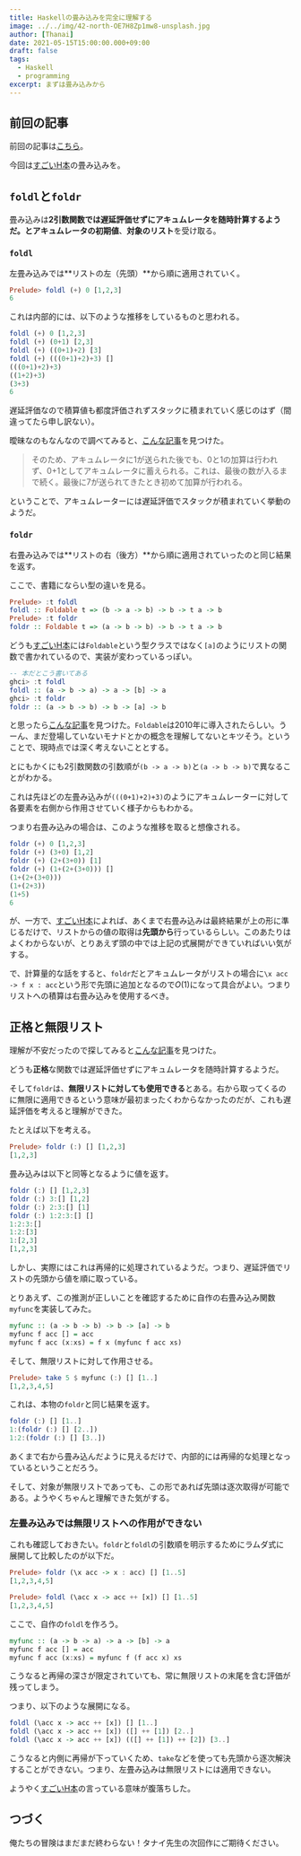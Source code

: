 ```yaml
---
title: Haskellの畳み込みを完全に理解する
image: ../../img/42-north-OE7H8Zp1mw8-unsplash.jpg
author: [Thanai]
date: 2021-05-15T15:00:00.000+09:00
draft: false
tags:
  - Haskell
  - programming
excerpt: まずは畳み込みから
---
```


## 前回の記事

前回の記事は[こちら](https://dev.thanaism.com/2021/05/haskell/)。

今回は[すごいH本](https://amzn.to/3fluUzM)の畳み込みを。

## `foldl`と`foldr`

畳み込みは**2引数関数では遅延評価せずにアキュムレータを随時計算するようだ。**と**アキュムレータの初期値**、**対象のリスト**を受け取る。

### `foldl`

左畳み込みでは**リストの左（先頭）**から順に適用されていく。

```hs
Prelude> foldl (+) 0 [1,2,3]
6
```

これは内部的には、以下のような推移をしているものと思われる。

```hs
foldl (+) 0 [1,2,3]
foldl (+) (0+1) [2,3]
foldl (+) ((0+1)+2) [3]
foldl (+) (((0+1)+2)+3) []
(((0+1)+2)+3)
((1+2)+3)
(3+3)
6
```

遅延評価なので積算値も都度評価されずスタックに積まれていく感じのはず（間違ってたら申し訳ない）。

曖昧なのもなんなので調べてみると、[こんな記事](https://bitterharvest.hatenablog.com/entry/2014/12/14/062603)を見つけた。

> そのため、アキュムレータに1が送られた後でも、0と1の加算は行われず、0+1としてアキュムレータに蓄えられる。これは、最後の数が入るまで続く。最後に7が送られてきたとき初めて加算が行われる。

ということで、アキュムレーターには遅延評価でスタックが積まれていく挙動のようだ。

### `foldr`

右畳み込みでは**リストの右（後方）**から順に適用されていったのと同じ結果を返す。

ここで、書籍にならい型の違いを見る。

```hs
Prelude> :t foldl
foldl :: Foldable t => (b -> a -> b) -> b -> t a -> b
Prelude> :t foldr
foldr :: Foldable t => (a -> b -> b) -> b -> t a -> b
```

どうも[すごいH本](https://amzn.to/3fluUzM)には`Foldable`という型クラスではなく`[a]`のようにリストの関数で書かれているので、実装が変わっているっぽい。

```hs
-- 本だとこう書いてある
ghci> :t foldl
foldl :: (a -> b -> a) -> a -> [b] -> a
ghci> :t foldr
foldr :: (a -> b -> b) -> b -> [a] -> b
```

と思ったら[こんな記事](https://qiita.com/Izawa_/items/1a5d2fd99aa49524db03)を見つけた。`Foldable`は2010年に導入されたらしい。うーん、まだ登場していないモナドとかの概念を理解してないとキツそう。ということで、現時点では深く考えないこととする。

とにもかくにも2引数関数の引数順が`(b -> a -> b)`と`(a -> b -> b)`で異なることがわかる。

これは先ほどの左畳み込みが`(((0+1)+2)+3)`のようにアキュムレーターに対して各要素を右側から作用させていく様子からもわかる。

つまり右畳み込みの場合は、このような推移を取ると想像される。

```hs
foldr (+) 0 [1,2,3]
foldr (+) (3+0) [1,2]
foldr (+) (2+(3+0)) [1]
foldr (+) (1+(2+(3+0))) []
(1+(2+(3+0)))
(1+(2+3))
(1+5)
6
```

が、一方で、[すごいH本](https://amzn.to/3fluUzM)によれば、あくまで右畳み込みは最終結果が上の形に準じるだけで、リストからの値の取得は**先頭から**行っているらしい。このあたりはよくわからないが、とりあえず頭の中では上記の式展開ができていればいい気がする。

で、計算量的な話をすると、`foldr`だとアキュムレータがリストの場合に`\x acc -> f x : acc`という形で先頭に追加となるので$O(1)$になって具合がよい。つまりリストへの積算は右畳み込みを使用するべき。

## 正格と無限リスト

理解が不安だったので探してみると[こんな記事](https://tnomura9.exblog.jp/15819738/)を見つけた。

どうも**正格**な関数では遅延評価せずにアキュムレータを随時計算するようだ。

そして`foldr`は、**無限リストに対しても使用できる**とある。右から取ってくるのに無限に適用できるという意味が最初まったくわからなかったのだが、これも遅延評価を考えると理解ができた。

たとえば以下を考える。

```hs
Prelude> foldr (:) [] [1,2,3]
[1,2,3]
```

畳み込みは以下と同等となるように値を返す。

```hs
foldr (:) [] [1,2,3]
foldr (:) 3:[] [1,2]
foldr (:) 2:3:[] [1]
foldr (:) 1:2:3:[] []
1:2:3:[]
1:2:[3]
1:[2,3]
[1,2,3]
```

しかし、実際にはこれは再帰的に処理されているようだ。つまり、遅延評価でリストの先頭から値を順に取っている。

とりあえず、この推測が正しいことを確認するために自作の右畳み込み関数`myfunc`を実装してみた。

```hs
myfunc :: (a -> b -> b) -> b -> [a] -> b
myfunc f acc [] = acc
myfunc f acc (x:xs) = f x (myfunc f acc xs)
```

そして、無限リストに対して作用させる。

```hs
Prelude> take 5 $ myfunc (:) [] [1..]
[1,2,3,4,5]
```

これは、本物の`foldr`と同じ結果を返す。

```hs
foldr (:) [] [1..]
1:(foldr (:) [] [2..])
1:2:(foldr (:) [] [3..])
```

あくまで右から畳み込んだように見えるだけで、内部的には再帰的な処理となっているということだろう。

そして、対象が無限リストであっても、この形であれば先頭は逐次取得が可能である。ようやくちゃんと理解できた気がする。

### 左畳み込みでは無限リストへの作用ができない

これも確認しておきたい。`foldr`と`foldl`の引数順を明示するためにラムダ式に展開して比較したのが以下だ。

```hs
Prelude> foldr (\x acc -> x : acc) [] [1..5]
[1,2,3,4,5]

Prelude> foldl (\acc x -> acc ++ [x]) [] [1..5]
[1,2,3,4,5]
```

ここで、自作の`foldl`を作ろう。

```hs
myfunc :: (a -> b -> a) -> a -> [b] -> a
myfunc f acc [] = acc
myfunc f acc (x:xs) = myfunc f (f acc x) xs
```

こうなると再帰の深さが限定されていても、常に無限リストの末尾を含む評価が残ってしまう。

つまり、以下のような展開になる。

```hs
foldl (\acc x -> acc ++ [x]) [] [1..]
foldl (\acc x -> acc ++ [x]) ([] ++ [1]) [2..]
foldl (\acc x -> acc ++ [x]) (([] ++ [1]) ++ [2]) [3..]
```

こうなると内側に再帰が下っていくため、`take`などを使っても先頭から逐次解決することができない。つまり、左畳み込みは無限リストには適用できない。

ようやく[すごいH本](https://amzn.to/3fluUzM)の言っている意味が腹落ちした。

## つづく

俺たちの冒険はまだまだ終わらない！タナイ先生の次回作にご期待ください。
